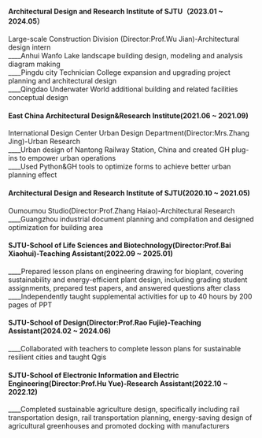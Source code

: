 #### Architectural Design and Research Institute of SJTU（2023.01 ~ 2024.05）  
Large-scale Construction Division (Director:Prof.Wu Jian)-Architectural design intern  
____Anhui Wanfo Lake landscape building design, modeling and analysis diagram making  
____Pingdu city Technician College expansion and upgrading project planning and architectural design  
____Qingdao Underwater World additional building and related facilities conceptual design  
#### East China Architectural Design&Research Institute(2021.06 ~ 2021.09)  
International Design Center Urban Design Department(Director:Mrs.Zhang Jing)-Urban Research  
____Urban design of Nantong Railway Station, China and created GH plug-ins to empower urban operations  
____Used Python&GH tools to optimize forms to achieve better urban planning effect  
#### Architectural Design and Research Institute of SJTU(2020.10 ~ 2021.05)  
Oumoumou Studio(Director:Prof.Zhang Haiao)-Architectural Research  
____Guangzhou industrial document planning and compilation and designed optimization for building area  
#### SJTU-School of Life Sciences and Biotechnology(Director:Prof.Bai Xiaohui)-Teaching Assistant(2022.09 ~ 2025.01)  
____Prepared lesson plans on engineering drawing for bioplant, covering sustainability and energy-efficient plant design, including grading student assignments, prepared test papers, and answered questions after class  
____Independently taught supplemental activities for up to 40 hours by 200 pages of PPT  
#### SJTU-School of Design(Director:Prof.Rao Fujie)-Teaching Assistant(2024.02 ~ 2024.06)  
____Collaborated with teachers to complete lesson plans for sustainable resilient cities and taught Qgis  
#### SJTU-School of Electronic Information and Electric Engineering(Director:Prof.Hu Yue)-Research Assistant(2022.10 ~ 2022.12)  
____Completed sustainable agriculture design, specifically including rail transportation design, rail transportation planning, energy-saving design of agricultural greenhouses and promoted docking with manufacturers  

                            